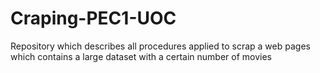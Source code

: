 # Craping-PEC1-UOC
Repository which describes all procedures applied to scrap a web pages which contains a large dataset with a certain number of movies
